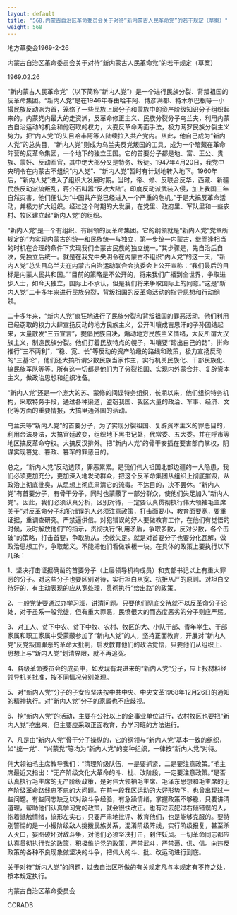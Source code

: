 ```yaml
---
layout: default
title: "568.内蒙古自治区革命委员会关于对待“新内蒙古人民革命党”的若干规定（草案）"
weight: 568
---
```


地方革委会1969-2-26

内蒙古自治区革命委员会关于对待“新内蒙古人民革命党”的若干规定（草案）

1969.02.26

“新内蒙古人民革命党”（以下简称“新内人党”）是一个进行民族分裂、背叛祖国的反革命集团。“新内人党”是在1946年春由哈丰阿、博彦满都、特木尔巴根等一小撮民族反动派为首，笼络了一些民族上层分子和蒙族中的资产阶级知识分子组织起来的。内蒙党内最大的走资派，反革命修正主义、民族分裂分子乌兰夫，利用内蒙古自治运动的机会和他窃取的权力，大耍反革命两面手法，极力网罗民族分裂主义势力，把“内人党”的头目哈丰阿等人陆续拉入共产党内。从此，他自己成为“新内人党”的总头目，“新内人党”则成为乌兰夫反党叛国的工具，成为一个暗藏在革命阵营的反革命集团，一个地下的独立王国。它的首要分子都是地、富、王公、贵族、蒙奸、反动军官，其中绝大部分又是特务、叛徒。1947年4月20日，我党中央明令在内蒙古不组织“内人党”、“新内人党”暂时有计划地转入地下。1960年后，“新内人党”进入了组织大发展时期。当时，帝、修、反联合反华，西藏、新疆民族反动派搞叛乱，蒋介石叫嚣“反攻大陆”。印度反动派武装入侵，加上我国三年自然灾害，他们便认为“中国共产党已经进入一个严重的危机。”于是大搞反革命活动，并极力扩大组织。经过这个时期的大发展，在党里、政府里、军队里和一些农村、牧区建立起“新内人党”的组织。

“新内人党”是一个有组织、有纲领的反革命集团。它的纲领就是“新内人党”党章所规定的“为实现内蒙古的统一和民族统一与独立，第一步统一内蒙古，继而逢相当的时机在合理的条件下实现我们全蒙古民族的独立统一。”其步骤是，先自治后自决，先独立后统一。就是在我党中央明令在内蒙古不组织“内人党”的这一天，“新内人党”总头目乌兰夫在内蒙古自治运动联合会执委会上公开宣称：“我们最后的目标是内蒙人民共和国。”“目前的策略是不公开的，将来我们广播到全世界，争取进步人士，如今天独立，国际上不承认，但是我们将来争取国际上的同意。”这是“新内人党”二十多年来进行民族分裂，背叛祖国的反革命活动的指导思想和行动纲领。

二十多年来，“新内人党”疯狂地进行了民族分裂和背叛祖国的罪恶活动。他们利用已经窃取的权力大肆宣扬反动的地方民族主义，公开叫嚷成吉思汗的子孙团结起来，大量散发“三五宣言”，提倡民族自决，煽动地方民族主义情绪，大反所谓大汉族主义，制造民族分裂。他们打着民族特点的幌子，叫嚷要“踏出自己的路”，拼命推行“三不两利”，“稳、宽、长”等反动的资产阶级的路线和政策，极力宣扬反动的“三基论”，他们还大搞所谓少数民族当家作主，实行机关民族化、干部民族化、搞民族军队等等。所有这一切都是他们为了分裂祖国、实现内外蒙合并、复辟资本主义，做政治思想和组织准备。

“新内人党”还是一个庞大的苏、蒙修的间谍特务组织，长期以来，他们组织特务机构，采取特务手段，通过各种渠道，盗窃我国、我区大量的政治、军事、经济、文化等方面的重要情报，大搞里通外国的活动。

乌兰夫等“新内人党”的首要分子，为了实现分裂祖国、复辟资本主义的罪恶目的，利用合法身法，大搞官廷政变，组织地下黑书记处，代常委、五大委。并在呼市等地区搞反革命夺权。大搞反汉排外。把“新内人党”的骨干安插在要害部门掌权，阴谋实现篡党、篡政、篡军的罪恶目的。

总之，“新内人党”反动透顶，罪恶累累。是我们伟大祖国北部边疆的一大隐患，我们必须更加充分，更加深入地发动群众，把这个反革命集团从组织上彻底摧毁，从政治上彻底批臭，从思想上彻底肃清它的流毒。不达目的，决不罢休。“新内人党”有首要分子，有骨干分子，同时也蒙蔽了一部分群众，使他们失足加入“新内人党”。因此，我们必须认真分析，区别对待，一定要认真贯彻执行伟大领袖毛主席关于“对反革命分子和犯错误的人必须注意政策，打击面要小，教育面要宽，要重证据，重调查研究。严禁逼供信。对犯错误的好人要做教育工作，在他们有觉悟的时候，及时解放他们”的指示，贯彻执行“利用矛盾，争取多数，反对少数，各个击破”的策略，打击首要，争取胁从，挽救失足。就是对首要分子也要分化瓦解，做政治思想工作，争取起义。不能把他们看做铁板一块。在具体的政策上要执行以下几条：

1、坚决打击证据确凿的首要分子（上层领导机构成员）和支部书记以上有重大罪恶的分子。对这些分子也要区别对待，实行坦白从宽、抗拒从严的原则。对坦白交待好的，有主动表现的应从宽处理，贯彻执行“给出路”的政策。

2、一般党徒要通过办学习班，讲清问题。只要他们彻底交待就不以反革命分子论处，对于虽系一般党徒，但有重大罪恶，民愤很大的而态度恶劣的分子则应严惩。

3、对工人、贫下中农、贫下中牧、农村、牧区的大、小队干部、青年学生、干部家属和职工家属中受蒙蔽参加了“新内人党”的人，坚持正面教育，开展对“新内人党”反党叛国罪恶的革命大批判，启发教育他们的政治觉悟，只要他们从组织上、思想上与“新内人党”划清界限，就不再追究。

4、各级革命委员会的成员中，如发现有混进来的“新内人党”分子，应上报材料经领导机关批准，按不同情况分别处理。

5、对“新内人党”分子的子女应坚决按中共中央、中央文革1968年12月26日的通知的精神执行。对“新内人党”分子的家属也不应歧视。

6、挖“新内人党”的活动，主要在公社以上的企事业单位进行，农村牧区也要把“新内人党”挖出来，但主要应采取正面教育，办学习班的方法进行。

7、凡是由“新内人党”骨干分子操纵的，它的纲领与“新内人党”基本一致的组织，如“统一党”、“兴蒙党”等均为“新内人党”的变种组织，一律按“新内人党”对待。

伟大领袖毛主席教导我们：“清理阶级队伍，一是要抓紧，二是要注意政策。”毛主席最近又指出：“无产阶级文化大革命的斗、批、改阶段，一定要注意政策。”是否认真执行毛主席的无产阶级政策，是对伟大领袖毛主席、毛泽东思想和毛主席的无产阶级革命路线忠不忠的大问题。在前一段我区运动的大好形势下，也曾出现过一些问题。有些同志缺乏以对敌斗争经验，有急躁情绪，掌握政策不够稳，只要讲清道理，帮助他们认真学习党的政策，就会很快改正。也有过去犯过右倾错误的人，抱着抵触情绪，搞形左实右，只要严肃地批评、教育他们，也是能够克服的。要特别警惕的是一小撮阶级敌人挑拨民族关系，混淆阶级阵线，实行阶级报复，甚至杀人灭口，妄图破坏对敌斗争，对他们必须坚决打击，刹住妖风。一切革命同志都应认真贯彻执行党的政策，积极维护党的政策，严禁武斗，严禁逼、供、信。向违反政策的各种不良现象做坚决的斗争，把伟大的斗、批、改运动进行到底。

关于对待“新内人党”的问题，过去自治区所做的有关规定凡与本规定有不符之处，按本规定执行。

内蒙古自治区革命委员会

CCRADB

